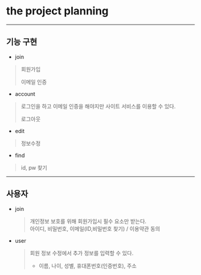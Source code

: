 # the project planning

---



## 기능 구현

- join

> 회원가입
>
> 이메일 인증

- account

> 로그인을 하고 이메일 인증을 해야지만 사이트 서비스를 이용할 수 있다.
>
> 로그아웃

- edit

> 정보수정

- find

> id, pw 찾기

---

## 사용자

- join
  > 개인정보 보호를 위해 회원가입시 필수 요소만 받는다.  
  > 아이디, 비밀번호, 이메일(ID,비밀번호 찾기) / 이용약관 동의

- user
  > 회원 정보 수정에서 추가 정보를 입력할 수 있다.
  >
  > - 이름, 나이, 성별, 휴대폰번호(인증번호), 주소

